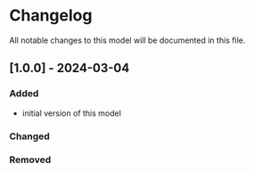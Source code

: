 # Changelog
All notable changes to this model will be documented in this file.

## [1.0.0] - 2024-03-04

### Added
- initial version of this model

### Changed

### Removed
